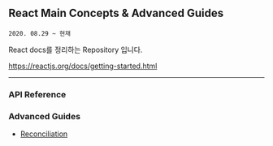 ## React Main Concepts & Advanced Guides
    2020. 08.29 ~ 현재 
React docs를 정리하는 Repository 입니다. 

https://reactjs.org/docs/getting-started.html

* * * 

### API Reference 

### Advanced Guides 
<ul>
    <li> <a href="movie/docs/advance-guides/reconciliation.md"> Reconciliation </a> </li>
</ul>
